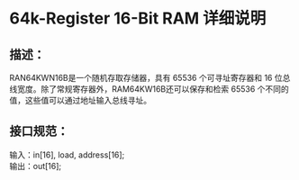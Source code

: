 # 64k-Register 16-Bit RAM 详细说明

## 描述：

RAN64KWN16B是一个随机存取存储器，具有 65536 个可寻址寄存器和 16 位总线宽度。除了常规寄存器外，RAM64KW16B还可以保存和检索 65536 个不同的值，这些值可以通过地址输入总线寻址。

## 接口规范：

输入：in[16], load, address[16];   
输出：out[16];
